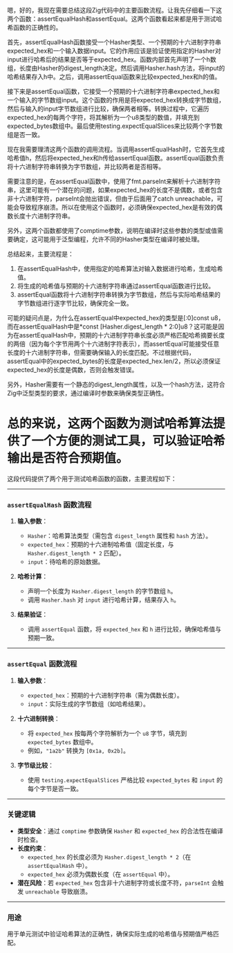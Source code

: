 嗯，好的，我现在需要总结这段Zig代码中的主要函数流程。让我先仔细看一下这两个函数：assertEqualHash和assertEqual。这两个函数看起来都是用于测试哈希函数的正确性的。

首先，assertEqualHash函数接受一个Hasher类型、一个预期的十六进制字符串expected_hex和一个输入数据input。它的作用应该是验证使用指定的Hasher对input进行哈希后的结果是否等于expected_hex。函数内部首先声明了一个h数组，长度由Hasher的digest_length决定。然后调用Hasher.hash方法，将input的哈希结果存入h中。之后，调用assertEqual函数来比较expected_hex和h的值。

接下来是assertEqual函数，它接受一个预期的十六进制字符串expected_hex和一个输入的字节数组input。这个函数的作用是将expected_hex转换成字节数组，然后与输入的input字节数组进行比较，确保两者相等。转换过程中，它遍历expected_hex的每两个字符，将其解析为一个u8类型的数值，并填充到expected_bytes数组中。最后使用testing.expectEqualSlices来比较两个字节数组是否一致。

现在我需要理清这两个函数的调用流程。当调用assertEqualHash时，它首先生成哈希值h，然后将expected_hex和h传给assertEqual函数。assertEqual函数负责将十六进制字符串转换为字节数组，并比较两者是否相等。

需要注意的是，在assertEqual函数中，使用了fmt.parseInt来解析十六进制字符串，这里可能有一个潜在的问题，如果expected_hex的长度不是偶数，或者包含非十六进制字符，parseInt会抛出错误，但由于后面用了catch unreachable，可能会导致程序崩溃。所以在使用这个函数时，必须确保expected_hex是有效的偶数长度十六进制字符串。

另外，这两个函数都使用了comptime参数，说明在编译时这些参数的类型或值需要确定，这可能用于泛型编程，允许不同的Hasher类型在编译时被处理。

总结起来，主要流程是：

1. 在assertEqualHash中，使用指定的哈希算法对输入数据进行哈希，生成哈希值。
2. 将生成的哈希值与预期的十六进制字符串通过assertEqual函数进行比较。
3. assertEqual函数将十六进制字符串转换为字节数组，然后与实际哈希结果的字节数组进行逐字节比较，确保完全一致。

可能的疑问点是，为什么在assertEqual中expected_hex的类型是[:0]const u8，而在assertEqualHash中是*const [Hasher.digest_length * 2:0]u8？这可能是因为在assertEqualHash中，预期的十六进制字符串长度必须严格匹配哈希摘要长度的两倍（因为每个字节用两个十六进制字符表示），而assertEqual可能接受任意长度的十六进制字符串，但需要确保输入的长度匹配。不过根据代码，assertEqual中的expected_bytes的长度是expected_hex.len/2，所以必须保证expected_hex的长度是偶数，否则会触发错误。

另外，Hasher需要有一个静态的digest_length属性，以及一个hash方法，这符合Zig中泛型类型的要求，通过编译时参数来确保类型正确性。

总的来说，这两个函数为测试哈希算法提供了一个方便的测试工具，可以验证哈希输出是否符合预期值。
================================================
这段代码提供了两个用于测试哈希函数的函数，主要流程如下：

---

### **`assertEqualHash` 函数流程**
1. **输入参数**：
   - `Hasher`：哈希算法类型（需包含 `digest_length` 属性和 `hash` 方法）。
   - `expected_hex`：预期的十六进制哈希值（固定长度，与 `Hasher.digest_length * 2` 匹配）。
   - `input`：待哈希的原始数据。

2. **哈希计算**：
   - 声明一个长度为 `Hasher.digest_length` 的字节数组 `h`。
   - 调用 `Hasher.hash` 对 `input` 进行哈希计算，结果存入 `h`。

3. **结果验证**：
   - 调用 `assertEqual` 函数，将 `expected_hex` 和 `h` 进行比较，确保哈希值与预期一致。

---

### **`assertEqual` 函数流程**
1. **输入参数**：
   - `expected_hex`：预期的十六进制字符串（需为偶数长度）。
   - `input`：实际生成的字节数组（如哈希结果）。

2. **十六进制转换**：
   - 将 `expected_hex` 按每两个字符解析为一个 `u8` 字节，填充到 `expected_bytes` 数组中。
   - 例如，`"1a2b"` 转换为 `[0x1a, 0x2b]`。

3. **字节级比较**：
   - 使用 `testing.expectEqualSlices` 严格比较 `expected_bytes` 和 `input` 的每个字节是否一致。

---

### **关键逻辑**
- **类型安全**：通过 `comptime` 参数确保 `Hasher` 和 `expected_hex` 的合法性在编译时检查。
- **长度约束**：
  - `expected_hex` 的长度必须为 `Hasher.digest_length * 2`（在 `assertEqualHash` 中）。
  - `expected_hex` 必须为偶数长度（在 `assertEqual` 中）。
- **潜在风险**：若 `expected_hex` 包含非十六进制字符或长度不符，`parseInt` 会触发 `unreachable` 导致崩溃。

---

### **用途**
用于单元测试中验证哈希算法的正确性，确保实际生成的哈希值与预期值严格匹配。